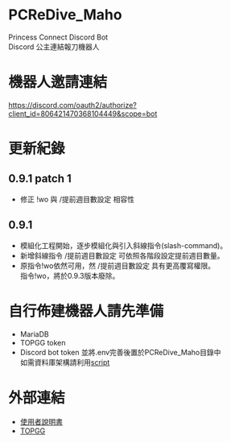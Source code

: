 # PCReDive_Maho
Princess Connect Discord Bot  
Discord 公主連結報刀機器人

# 機器人邀請連結
https://discord.com/oauth2/authorize?client_id=806421470368104449&scope=bot


# 更新紀錄
## 0.9.1 patch 1
- 修正 !wo 與 /提前週目數設定 相容性

## 0.9.1 
- 模組化工程開始，逐步模組化與引入斜線指令(slash-command)。
- 新增斜線指令 /提前週目數設定 可依照各階段設定提前週目數量。
- 原指令!wo依然可用，然 /提前週目數設定 具有更高覆寫權限。  
  指令!wo，將於0.9.3版本廢除。


# 自行佈建機器人請先準備
- MariaDB
- TOPGG token
- Discord bot token
並將.env完善後置於PCReDive_Maho目錄中  
如需資料庫架構請利用[script](https://github.com/dkalke/PCReDive_Maho/blob/9f609367341f8e8b3edda1c375be4c6298fcb112/init/priceseDB.sql)


# 外部連結
- [使用者說明書](https://hackmd.io/7xSl9FBESkqW20sAv0SHPA)  
- [TOPGG](https://top.gg/bot/806421470368104449)

